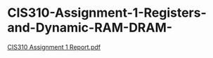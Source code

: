 # CIS310-Assignment-1-Registers-and-Dynamic-RAM-DRAM-
[CIS310 Assignment 1 Report.pdf](https://github.com/user-attachments/files/19332429/CIS310.Assignment.1.Report.pdf)
